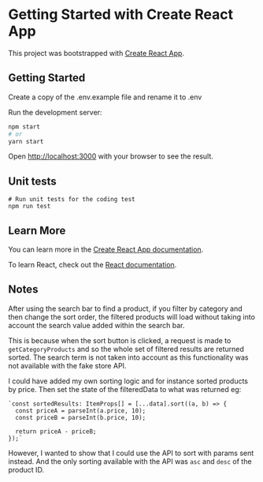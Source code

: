 # Getting Started with Create React App

This project was bootstrapped with [Create React App](https://github.com/facebook/create-react-app).

## Getting Started

Create a copy of the .env.example file and rename it to .env

Run the development server:

```bash
npm start
# or
yarn start
```

Open [http://localhost:3000](http://localhost:3000) with your browser to see the result.

## Unit tests

```
# Run unit tests for the coding test
npm run test
```

## Learn More

You can learn more in the [Create React App documentation](https://facebook.github.io/create-react-app/docs/getting-started).

To learn React, check out the [React documentation](https://reactjs.org/).

## Notes

After using the search bar to find a product, if you filter by category and then change the sort order, the filtered products will load without taking into account the search value added within the search bar.

This is because when the sort button is clicked, a request is made to `getCategoryProducts` and so the whole set of filtered results are returned sorted. The search term is not taken into account as this functionality was not available with the fake store API.

I could have added my own sorting logic and for instance sorted products by price. Then set the state of the filteredData to what was returned eg:

    `const sortedResults: ItemProps[] = [...data].sort((a, b) => {
      const priceA = parseInt(a.price, 10);
      const priceB = parseInt(b.price, 10);

      return priceA - priceB;
    });`

However, I wanted to show that I could use the API to sort with params sent instead. And the only sorting available with the API was `asc` and `desc` of the product ID.
